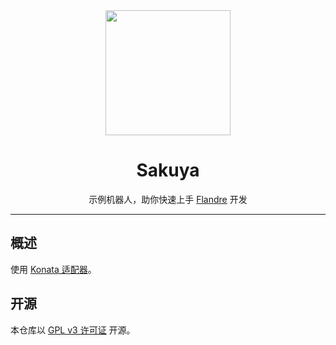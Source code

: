 ﻿<div align="center">

<img src="https://ghproxy.com/https://raw.githubusercontent.com/FlandreDevs/Sakuya/main/assets/avatar.jpg" width="200" />

# Sakuya

示例机器人，助你快速上手 [Flandre](https://github.com/FlandreDevs/Flandre) 开发

</div>

---

## 概述
使用 [Konata 适配器](https://github.com/FlandreDevs/Flandre/tree/dev/src/Flandre.Adapters.Konata)。

## 开源

本仓库以 [GPL v3 许可证](./LICENSE) 开源。